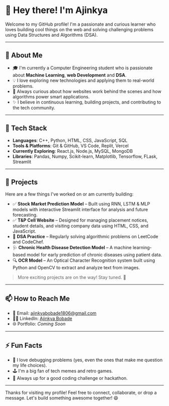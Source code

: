 # 👋 Hey there! I'm Ajinkya

Welcome to my GitHub profile! I'm a passionate and curious learner who loves building cool things on the web and solving challenging problems using Data Structures and Algorithms (DSA).

---

## 🚀 About Me

- 🎓 I'm currently a Computer Engineering student who is passionate about **Machine Learning**, **web Development** and **DSA**.
- 💡 I love exploring new technologies and applying them to real-world problems.
- 👀 Always curious about how websites work behind the scenes and how algorithms power smart applications.
- ✨ I believe in continuous learning, building projects, and contributing to the tech community.

---

## 🔧 Tech Stack

- **Languages**: C++, Python, HTML, CSS, JavaScript, SQL  
- **Tools & Platforms**: Git & GitHub, VS Code, Replit, Vercel  
- **Currently Exploring**: React.js, Node.js, MySQL, MongoDB 
- **Libraries**: Pandas, Numpy, Scikit-learn, Matplotlib, Tensorflow, FLask, Streamlit 

---

## 📘 Projects

Here are a few things I've worked on or am currently building:

- ✅ **Stock Market Prediction Model** – Built using RNN, LSTM & MLP models with interactive Streamlit interface for analysis and future forecasting.  
- ✅ **T&P Cell Website** – Designed for managing placement notices, student details, and visiting company data using HTML, CSS, and JavaScript.  
- 🧠 **DSA Practice** – Regularly solving algorithmic problems on LeetCode and CodeChef.  
- 🩺 **Chronic Health Disease Detection Model** – A machine learning-based model for early prediction of chronic diseases using patient data.  
- 🔍 **OCR Model** – An Optical Character Recognition system built using Python and OpenCV to extract and analyze text from images.

> More exciting projects are on the way! Stay tuned. 🚀

---

## 📫 How to Reach Me

- 📧 Email: [ajinkyabobade1806@gmail.com](mailto:ajinkyabobade1806@gmail.com)
- 🧑‍💼 LinkedIn: [Ajinkya Bobade](https://www.linkedin.com/in/ajinkya1806/)
- 🌐 Portfolio: *Coming Soon*

---

## ⚡ Fun Facts

- 🧠 I love debugging problems (yes, even the ones that make me question my life choices).
- 🕹️ I'm a big fan of tech memes and retro games.
- 📘 Always up for a good coding challenge or hackathon.

---

Thanks for visiting my profile! Feel free to connect, collaborate, or drop a message. Let's build something awesome together! 😄
